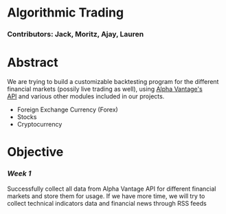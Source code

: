 # Algorithmic Trading 
### Contributors: Jack, Moritz, Ajay, Lauren
# Abstract
<p>We are trying to build a customizable backtesting program for the different financial markets (possily live trading as well), using <a href="http://bit.ly/2DXVpKM">Alpha Vantage&#39;s API</a>&nbsp;and various other modules included in our projects.</p>

<ul>
	<li>Foreign Exchange Currency (Forex)</li>
	<li>Stocks</li>
	<li>Cryptocurrency</li>
</ul>

# Objective
<h3 style="font-style: italic;">Week 1</h3>
<p>Successfully collect all data from Alpha Vantage API for different financial markets and store them for usage. If we have more time, we will try to collect technical indicators data and financial news through&nbsp;RSS feeds</p>
